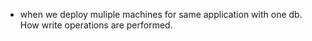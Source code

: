 - when we deploy muliple machines for same application with one db. How write operations are performed.